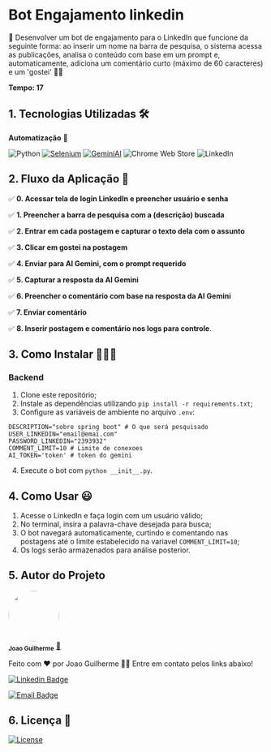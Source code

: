 # Bot Engajamento linkedin

🧲 Desenvolver um bot de engajamento para o LinkedIn que funcione da seguinte forma: ao inserir um nome na barra de pesquisa, o sistema acessa as publicações, analisa o conteúdo com base em um prompt e, automaticamente, adiciona um comentário curto (máximo de 60 caracteres) e um 'gostei' 👍🏽

**Tempo: 17**

## 1. Tecnologias Utilizadas 🛠

**Automatização** 🤖

![Python](https://img.shields.io/badge/python-3670A0?style=for-the-badge&logo=python&logoColor=ffdd54)
[![Selenium](https://img.shields.io/badge/Selenium-43B02A?style=for-the-badge&logo=selenium&logoColor=white)](https://www.selenium.dev/)
[![GeminiAI](https://img.shields.io/badge/GeminiAI-FF6600?style=for-the-badge&logo=ai&logoColor=white)]()
![Chrome Web Store](https://img.shields.io/badge/Chrome-Web%20Store-blue?style=for-the-badge&logo=google-chrome)
![LinkedIn](https://img.shields.io/badge/LinkedIn-blue?style=for-the-badge&logo=linkedin&logoColor=white)


## 2. Fluxo da Aplicação 🔧

✅ **0. Acessar tela de login LinkedIn e preencher usuário e senha**

✅ **1. Preencher a barra de pesquisa com a (__descrição__) buscada**

✅ **2. Entrar em cada postagem e capturar o texto dela com o assunto**

✅ **3. Clicar em gostei na postagem**

✅ **4. Enviar para AI Gemini, com o prompt requerido**

✅ **5. Capturar a resposta da AI Gemini**

✅ **6. Preencher o comentário com base na resposta da AI Gemini**

✅ **7. Enviar comentário**

✅ **8. Inserir postagem e comentário nos logs para controle**.

## 3. Como Instalar 👨🏽‍💻

### Backend

1. Clone este repositório;
2. Instale as dependências utilizando `pip install -r requirements.txt`;
3. Configure as variáveis de ambiente no arquivo `.env`:

```
DESCRIPTION="sobre spring boot" # O que será pesquisado
USER_LINKEDIN="email@emai.com" 
PASSWORD_LINKEDIN="2393932" 
COMMENT_LIMIT=10 # Limite de conexoes
AI_TOKEN='token' # token do gemini
```

4. Execute o bot com `python __init__.py`.

## 4. Como Usar 😃

1. Acesse o LinkedIn e faça login com um usuário válido;
2. No terminal, insira a palavra-chave desejada para busca;
3. O bot navegará automaticamente, curtindo e comentando nas postagens até o limite estabelecido na variavel `COMMENT_LIMIT=10`;
4. Os logs serão armazenados para análise posterior.

## 5. Autor do Projeto

 <img style="border-radius:50%;" src="https://avatars.githubusercontent.com/u/80895578?v=4" width="100px;" alt=""/>
 <br />
 <sub><b>Joao Guilherme</b></sub></a> <a href="https://github.com/JoaoG23/">🚀</a>

Feito com ❤️ por Joao Guilherme 👋🏽 Entre em contato pelos links abaixo!

[![Linkedin Badge](https://shields.io/badge/-Joao%20Guilherme-blue?style=flat-square&logo=Linkedin&logoColor=white&link=https://www.linkedin.com/in/joaog123/)](https://www.linkedin.com/in/joaog123/)

[![Email Badge](https://shields.io/badge/-joaoguilherme94@live.com-c80?style=flat-square&logo=Microsoft&logoColor=white&link=mailto:joaoguilherme94@live.com)](mailto:joaoguilherme94@live.com)

## 6. Licença 📝

[![License](https://shields.io/github/license/Ileriayo/markdown-badges?style=for-the-badge)](./LICENSE)

